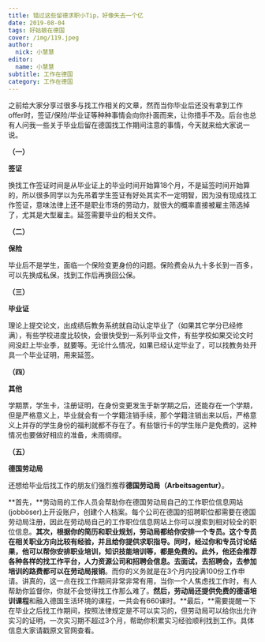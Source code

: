 ```yaml
---
title: 错过这些留德求职小Tip，好像失去一个亿
date: 2019-08-04
tags: 好姑娘在德国
cover: /img/119.jpeg
author: 
  nick: 小慧慧
editor:
  name: 小慧慧
subtitle: 工作在德国
category: 工作在德国
---
```


之前给大家分享过很多与找工作相关的文章，然而当你毕业后还没有拿到工作offer时，签证/保险/毕业证等种种事情会向你扑面而来，让你措手不及。后台也总有人问我一些关于毕业后留在德国找工作期间注意的事情，今天就来给大家说一说。



**（一）**

**签证**

换找工作签证时间是从毕业证上的毕业时间开始算18个月，不是延签时间开始算的，所以很多同学以为先吊着学生签证有好处其实不一定明智，因为没有现成找工作签证，意味法律上还不是职业市场的劳动力，就很大的概率直接被雇主筛选掉了，尤其是大型雇主。延签需要毕业的相关文件。

**（二）**

**保险**

毕业后不是学生，面临一个保险变更身份的问题。保险费会从九十多长到一百多，可以先换成私保，找到工作后再换回公保。

**（三）**

**毕业证**

理论上提交论文，出成绩后教务系统就自动认定毕业了（如果其它学分已经修满），有些学校进度比较快，会很快受到一系列毕业文件，有些学校如果交论文时间没赶上毕业季，就要等。无论什么情况，如果已经认定毕业了，可以找教务处开具一个毕业证明，用来延签。

**（四）**

**其他**

学期票，学生卡，注册证明，在身份变更发生于新学期之后，还能存在一个学期，但是严格意义上，毕业就会有一个学籍注销手续，那个学籍注销出来以后，严格意义上并存的学生身份的福利就都不存在了。有些银行卡的学生账户是免费的，这种情况也要做好相应的准备，未雨绸缪。



**（五）**

**德国劳动局**

还想给毕业后找工作的朋友们强烈推荐**德国劳动局（Arbeitsagentur）**。

**首先，**劳动局的工作人员会帮助你在德国劳动局自己的工作职位信息网站(jobböser)上开设账户，创建个人档案。每个公司在德国的招聘职位都需要在德国劳动局注册，因此在劳动局自己的工作职位信息网站上你可以搜索到相对较全的职位信息。**其次，**根据你的简历和职业规划，劳动局都给你安排一个专员。这个专员在相关职业方向比较有经验，并且给你提供求职指导。同时，经过你和专员讨论结果，他可以帮你安排职业培训，知识技能培训等，都是免费的。此外，他还会推荐各种各样的找工作平台，人力资源公司和招聘会信息。去面试，去招聘会，去参加培训的**路费都可以在劳动局报销**。而你的义务就是在3个月内投满100份工作申请。讲真的，这一点在找工作期间非常非常有用，当你一个人焦虑找工作时，有人帮助你监督你，你就不会觉得找工作那么难了。**然后，**劳动局还提供**免费的德语培训课程**和融入德国生活环境的课程，一共会有660课时。**最后，**需要提醒一下在毕业之后找工作期间，按照法律规定是不可以实习的，但劳动局可以给你出允许实习的证明，一次实习期不超过3个月，帮助你积累实习经验顺利找到工作。具体信息大家请戳原文官网查看。

